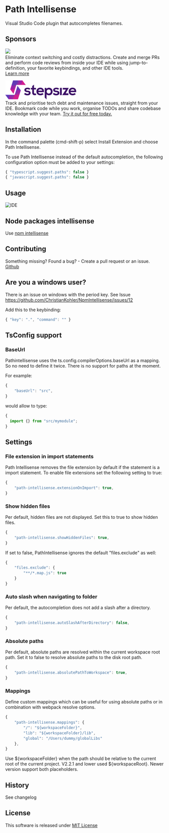 # Path Intellisense

Visual Studio Code plugin that autocompletes filenames.

## Sponsors

<p><a title="Try CodeStream" href="https://sponsorlink.codestream.com/?utm_source=vscmarket&amp;utm_campaign=pathintel&amp;utm_medium=banner"><img src="https://alt-images.codestream.com/codestream_logo_pathintel.png"></a></br>
Eliminate context switching and costly distractions. Create and merge PRs and perform code reviews from inside your IDE while using jump-to-definition, your favorite keybindings, and other IDE tools.<br> <a title="Try CodeStream" href="https://sponsorlink.codestream.com/?utm_source=vscmarket&amp;utm_campaign=pathintel&amp;utm_medium=banner">Learn more</a></p>

<p>
<a title="Try stepsize" href="https://bit.ly/36ccDka"><img src="./docs/images/sponsors/stepsize.png"></a></br>
Track and prioritise tech debt and maintenance issues, straight from your IDE. Bookmark code while you work, organise TODOs and share codebase knowledge with your team. <a title="Try stepsize" href="https://bit.ly/36ccDka">Try it out for free today.</a>
</p>

## Installation

In the command palette (cmd-shift-p) select Install Extension and choose Path Intellisense.

To use Path Intellisense instead of the default autocompletion, the following configuration option must be added to your settings:

```javascript
{ "typescript.suggest.paths": false }
{ "javascript.suggest.paths": false }
```

## Usage

![IDE](https://i.giphy.com/iaHeUiDeTUZuo.gif)

## Node packages intellisense

Use [npm intellisense](https://marketplace.visualstudio.com/items?itemName=christian-kohler.npm-intellisense)

## Contributing

Something missing? Found a bug? - Create a pull request or an issue.
[Github](https://github.com/ChristianKohler/PathIntellisense)

## Are you a windows user?

There is an issue on windows with the period key. See Issue https://github.com/ChristianKohler/NpmIntellisense/issues/12

Add this to the keybinding:

```javascript
{ "key": ".", "command": "" }
```

## TsConfig support

### BaseUrl

Pathintellisense uses the ts.config.compilerOptions.baseUrl as a mapping. So no need to define it twice. There is no support for paths at the moment.

For example:

```javascript
{
	"baseUrl": "src",
}
```

would allow to type:

```javascript
{
  import {} from "src/mymodule";
}
```

## Settings

### File extension in import statements

Path Intellisense removes the file extension by default if the statement is a import statement. To enable file extensions set the following setting to true:

```javascript
{
	"path-intellisense.extensionOnImport": true,
}
```

### Show hidden files

Per default, hidden files are not displayed. Set this to true to show hidden files.

```javascript
{
	"path-intellisense.showHiddenFiles": true,
}
```

If set to false, PathIntellisense ignores the default "files.exclude" as well:

```javascript
{
	"files.exclude": {
		"**/*.map.js": true
	}
}
```

### Auto slash when navigating to folder

Per default, the autocompletion does not add a slash after a directory.

```javascript
{
	"path-intellisense.autoSlashAfterDirectory": false,
}
```

### Absolute paths

Per default, absolute paths are resolved within the current workspace root path.
Set it to false to resolve absolute paths to the disk root path.

```javascript
{
	"path-intellisense.absolutePathToWorkspace": true,
}
```

### Mappings

Define custom mappings which can be useful for using absolute paths or in combination with webpack resolve options.

```javascript
{
	"path-intellisense.mappings": {
		"/": "${workspaceFolder}",
		"lib": "${workspaceFolder}/lib",
		"global": "/Users/dummy/globalLibs"
	},
}
```

Use \${workspaceFolder} when the path should be relative to the current root of the current project. V2.2.1 and lower used \${workspaceRoot}. Newer version support both placeholders.

## History

See changelog

## License

This software is released under [MIT License](https://www.opensource.org/licenses/mit-license.php)
